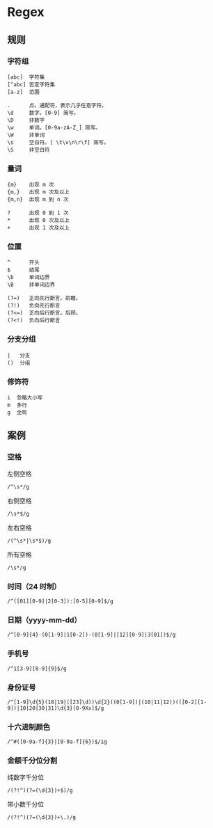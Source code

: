 # Regex

## 规则

### 字符组

```
[abc]  字符集
[^abc] 否定字符集
[a-z]  范围

.      点。通配符，表示几乎任意字符。
\d     数字。[0-9] 简写。
\D     非数字
\w     单词。[0-9a-zA-Z_] 简写。
\W     非单词
\s     空白符。[ \t\v\n\r\f] 简写。
\S     非空白符
```

### 量词

```
{m}    出现 m 次
{m,}   出现 m 次及以上
{m,n}  出现 m 到 n 次

?      出现 0 到 1 次
*      出现 0 次及以上
+      出现 1 次及以上
```

### 位置

```
^      开头
$      结尾
\b     单词边界
\B     非单词边界

(?=)   正向先行断言。前瞻。
(?!)   负向先行断言
(?<=)  正向后行断言。后顾。
(?<!)  负向后行断言
```

### 分支分组

```
|   分支
()  分组
```

### 修饰符

```
i  忽略大小写
m  多行
g  全局
```

## 案例

### 空格

左侧空格

```
/^\s*/g
```

右侧空格

```
/\s*$/g
```

左右空格

```
/(^\s*|\s*$)/g
```

所有空格

```
/\s*/g
```

### 时间（24 时制）

```
/^([01][0-9]|2[0-3]):[0-5][0-9]$/g
```

### 日期（yyyy-mm-dd）

```
/^[0-9]{4}-(0[1-9]|1[0-2])-(0[1-9]|[12][0-9]|3[01])$/g
```

### 手机号

```
/^1[3-9][0-9]{9}$/g
```

### 身份证号

```
/^[1-9]\d{5}(18|19|([23]\d))\d{2}((0[1-9])|(10|11|12))(([0-2][1-9])|10|20|30|31)\d{3}[0-9Xx]$/g
```

### 十六进制颜色

```
/^#([0-9a-f]{3}|[0-9a-f]{6})$/ig
```

### 金额千分位分割

纯数字千分位  

```
/(?!^)(?=(\d{3})+$)/g
```

带小数千分位  

```
/(?!^)(?=(\d{3})+\.)/g
```
